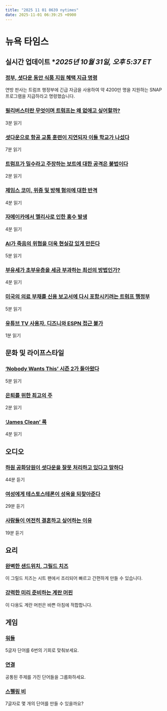 ```yaml
---
title: "2025 11 01 0639 nytimes"
date: 2025-11-01 06:39:25 +0900
---
```


# 뉴욕 타임스

## 실시간 업데이트 **2025년 10월 31일, 오후 5:37 ET*

### [정부, 셧다운 동안 식품 지원 혜택 지급 명령](https://www.nytimes.com/live/2025/10/31/us/trump-news)
연방 판사는 트럼프 행정부에 긴급 자금을 사용하여 약 4200만 명을 지원하는 SNAP 프로그램을 지급하라고 명령했습니다.

### [필리버스터란 무엇이며 트럼프는 왜 없애고 싶어할까?](https://www.nytimes.com/2025/10/31/us/politics/senate-filibuster-government-shutdown.html)
3분 읽기

### [셧다운으로 항공 교통 훈련이 지연되자 이들 학교가 나섰다](https://www.nytimes.com/2025/10/31/us/politics/air-traffic-control-training-shutdown.html)
7분 읽기

### [트럼프가 밀수라고 주장하는 보트에 대한 공격은 불법이다](https://www.nytimes.com/2025/10/31/world/americas/un-us-military-boat-strikes.html)
2분 읽기

### [제임스 코미, 위증 및 방해 혐의에 대한 반격](https://www.nytimes.com/2025/10/30/us/politics/james-comey-trump-justice-dept-charges.html)
4분 읽기

### [자메이카에서 멜리사로 인한 홍수 발생](https://www.nytimes.com/2025/10/31/world/americas/hurricane-melissa-jamaica-flooding.html)
4분 읽기

### [AI가 죽음의 위협을 더욱 현실감 있게 만든다](https://www.nytimes.com/2025/10/31/business/media/artificial-intelligence-death-threats.html)
5분 읽기

### [부유세가 초부유층을 세금 부과하는 최선의 방법인가?](https://www.nytimes.com/2025/10/31/business/economy/wealth-tax-france.html)
4분 읽기

### [미국의 의료 부채를 신용 보고서에 다시 포함시키려는 트럼프 행정부](https://www.nytimes.com/2025/10/31/your-money/medical-debt-credit-reports.html)
5분 읽기

### [유튜브 TV 사용자, 디즈니와 ESPN 접근 불가](https://www.nytimes.com/2025/10/31/business/media/youtube-tv-disney-espn.html)
1분 읽기

## 문화 및 라이프스타일

### [‘Nobody Wants This’ 시즌 2가 돌아왔다](https://www.nytimes.com/2025/10/29/arts/television/nobody-wants-this-season-2-jewish-women.html)
5분 읽기

### [은퇴를 위한 최고의 주](https://www.nytimes.com/2025/10/30/realestate/best-states-for-retirement.html)
2분 읽기

### [‘James Clean’ 룩](https://www.nytimes.com/2025/10/30/style/mens-wear-trend-james-dean-jacob-elordi.html)
4분 읽기

## 오디오

### [하원 공화당원이 셧다운을 잘못 처리하고 있다고 말하다](https://www.nytimes.com/2025/10/31/podcasts/the-daily/kevin-kiley-shutdown-interview.html)
44분 듣기

### [여성에게 테스토스테론이 성욕을 되찾아준다](https://www.nytimes.com/2025/10/22/magazine/testosterone-women-health-sex-libido-menopause.html)
29분 듣기

### [사람들이 여전히 결혼하고 싶어하는 이유](https://www.nytimes.com/2025/10/29/opinion/women-not-getting-married.html)
19분 듣기

## 요리

### [완벽한 샌드위치, 그릴드 치즈](https://cooking.nytimes.com/recipes/1023552-sheet-pan-grilled-cheese)
이 그릴드 치즈는 시트 팬에서 조리되어 빠르고 간편하게 만들 수 있습니다.

### [강력한 미리 준비하는 계란 머핀](https://cooking.nytimes.com/recipes/1026058-egg-muffins)
이 다용도 계란 머핀은 바쁜 아침에 적합합니다.

## 게임

### [워들](https://www.nytimes.com/games/wordle/index.html)
5글자 단어를 6번의 기회로 맞춰보세요.

### [연결](https://www.nytimes.com/games/connections?GAMES_connectionsRollout_1130=1_ConnectionsV2)
공통된 주제를 가진 단어들을 그룹화하세요.

### [스펠링 비](https://www.nytimes.com/puzzles/spelling-bee)
7글자로 몇 개의 단어를 만들 수 있을까요?